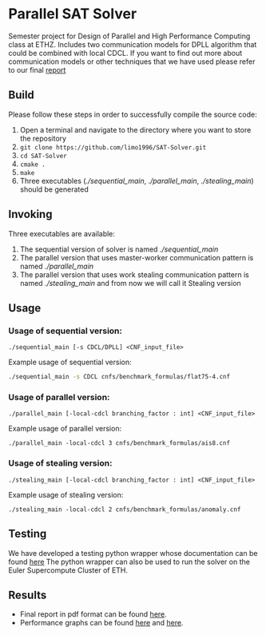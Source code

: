# Parallel SAT Solver
Semester project for Design of Parallel and High Performance Computing class at ETHZ. Includes two communication models for DPLL algorithm that could be combined with local CDCL. If you want to find out more about communication models or other techniques that we have used please refer to our final [report](https://github.com/limo1996/SAT-Solver/blob/master/report/report.pdf)

## Build
Please follow these steps in order to successfully compile the source code:
1. Open a terminal and navigate to the directory where you want to store the repository
2. ```git clone https://github.com/limo1996/SAT-Solver.git```
3. ```cd SAT-Solver```
4. ```cmake .```
5. ```make```
6. Three executables (*./sequential_main*, *./parallel_main*, *./stealing_main*) should be generated

## Invoking
Three executables are available: 
1. The sequential version of solver is named *./sequential_main*
2. The parallel version that uses master-worker communication pattern is named *./parallel_main*
3. The parallel version that uses work stealing communication pattern is named *./stealing_main* and from now we will call it Stealing version

## Usage
### Usage of sequential version:
```
./sequential_main [-s CDCL/DPLL] <CNF_input_file> 
```

Example usage of sequential version:
```bash
./sequential_main -s CDCL cnfs/benchmark_formulas/flat75-4.cnf
```

### Usage of parallel version:
```
./parallel_main [-local-cdcl branching_factor : int] <CNF_input_file>
```

Example usage of parallel version:
```
./parallel_main -local-cdcl 3 cnfs/benchmark_formulas/ais8.cnf
```
### Usage of stealing version:
```
./stealing_main [-local-cdcl branching_factor : int] <CNF_input_file>
```

Example usage of stealing version: 
```
./stealing_main -local-cdcl 2 cnfs/benchmark_formulas/anomaly.cnf
```

## Testing
We have developed a testing python wrapper whose documentation can be found [here](python_wrapper/README.md)
The python wrapper can also be used to run the solver on the Euler Supercompute Cluster of ETH.

## Results
  * Final report in pdf format can be found [here](https://github.com/limo1996/SAT-Solver/blob/master/report/report.pdf).
  * Performance graphs can be found [here](https://github.com/limo1996/SAT-Solver/tree/master/results)
  and [here](report/figures).
